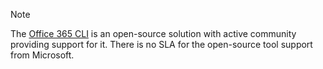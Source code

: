 
> [!NOTE]
> The [Office 365 CLI](https://pnp.github.io/office365-cli?utm_source=msft_docs&utm_medium=page) is an open-source solution with active community providing support for it. There is no SLA for the open-source tool support from Microsoft.

